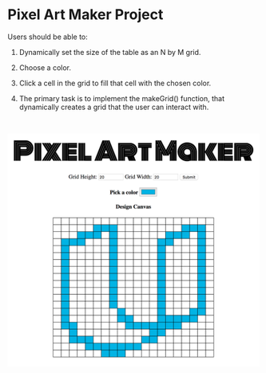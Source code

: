 # Pixel Art Maker Project

Users should be able to:

1. Dynamically set the size of the table as an N by M grid.

2. Choose a color.

3. Click a cell in the grid to fill that cell with the chosen color.

4. The primary task is to implement the makeGrid() function, that dynamically creates a grid that the user can interact with.

<br />

![Screenshot](screen-shot.png)
